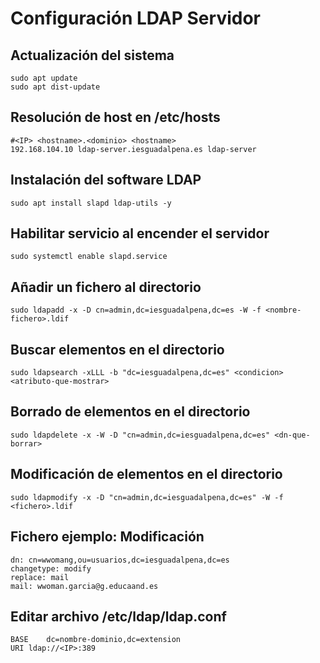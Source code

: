 # Configuración LDAP Servidor

## Actualización del sistema
```
sudo apt update
sudo apt dist-update
```
## Resolución de host en /etc/hosts
```
#<IP> <hostname>.<dominio> <hostname>
192.168.104.10 ldap-server.iesguadalpena.es ldap-server
```
## Instalación del software LDAP
```
sudo apt install slapd ldap-utils -y
```
## Habilitar servicio al encender el servidor
```
sudo systemctl enable slapd.service
```
## Añadir un fichero al directorio
```
sudo ldapadd -x -D cn=admin,dc=iesguadalpena,dc=es -W -f <nombre-fichero>.ldif
```
## Buscar elementos en el directorio
```
sudo ldapsearch -xLLL -b "dc=iesguadalpena,dc=es" <condicion> <atributo-que-mostrar>
```
## Borrado de elementos en el directorio
```
sudo ldapdelete -x -W -D "cn=admin,dc=iesguadalpena,dc=es" <dn-que-borrar>
```
## Modificación de elementos en el directorio
```
sudo ldapmodify -x -D "cn=admin,dc=iesguadalpena,dc=es" -W -f <fichero>.ldif
```
## Fichero ejemplo: Modificación
```
dn: cn=wwomang,ou=usuarios,dc=iesguadalpena,dc=es
changetype: modify
replace: mail
mail: wwoman.garcia@g.educaand.es
```
## Editar archivo /etc/ldap/ldap.conf
```
BASE	dc=nombre-dominio,dc=extension
URI	ldap://<IP>:389
```
